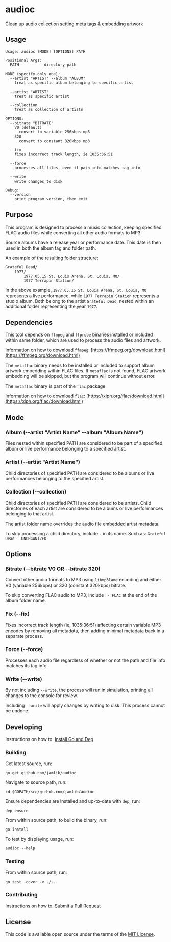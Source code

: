 # audioc

Clean up audio collection setting meta tags & embedding artwork

## Usage

```
Usage: audioc [MODE] [OPTIONS] PATH

Positional Args:
  PATH           directory path

MODE (specify only one):
  --artist "ARTIST" --album "ALBUM"
    treat as specific album belonging to specific artist

  --artist "ARTIST"
    treat as specific artist

  --collection
    treat as collection of artists

OPTIONS:
  --bitrate "BITRATE"
    V0 (default)
      convert to variable 256kbps mp3
    320
      convert to constant 320kbps mp3

  --fix
    fixes incorrect track length, ie 1035:36:51

  --force
    processes all files, even if path info matches tag info

  --write
    write changes to disk

Debug:
  --version
    print program version, then exit

```

## Purpose

This program is designed to process a music collection, keeping specified FLAC
audio files while converting all other audio formats to MP3.

Source albums have a release year or performance date. This date is then used
in both the album tag and folder path.

An example of the resulting folder structure:

```
Grateful Dead/
    1977/
        1977.05.15 St. Louis Arena, St. Louis, MO/
        1977 Terrapin Station/
```

In the above example, `1977.05.15 St. Louis Arena, St. Louis, MO` represents a
live performance, while `1977 Terrapin Station` represents a studio album. Both
belong to the artist `Grateful Dead`, nested within an additional folder
representing the year `1977`.

## Dependencies

This tool depends on `ffmpeg` and `ffprobe` binaries installed or included
within same folder, which are used to process the audio files and artwork.

Information on how to download `ffmpeg`:
[https://ffmpeg.org/download.html](https://ffmpeg.org/download.html)

The `metaflac` binary needs to be installed or included to support album
artwork embedding within FLAC files. If `metaflac` is not found, FLAC artwork
embedding will be skipped, but the program will continue without error.

The `metaflac` binary is part of the `flac` package.

Information on how to download `flac`:
[https://xiph.org/flac/download.html](https://xiph.org/flac/download.html)

## Mode

### Album (--artist "Artist Name" --album "Album Name")

Files nested within specified PATH are considered to be part of a specified
album or live performance belonging to a specified artist.

### Artist (--artist "Artist Name")

Child directories of specified PATH are considered to be albums or live
performances belonging to the specified artist.

### Collection (--collection)

Child directories of specified PATH are considered to be artists. Child
directories of each artist are considered to be albums or live performances
belonging to that artist.

The artist folder name overrides the audio file embedded artist metadata.

To skip processing a child directory, include ` - ` in its name. Such as:
`Grateful Dead - UNORGANIZED`

## Options

### Bitrate (--bitrate V0 OR --bitrate 320)

Convert other audio formats to MP3 using `libmp3lame` encoding and either V0
(variable 256kbps) or 320 (constant 320kbps) bitrate.

To skip converting FLAC audio to MP3, include ` - FLAC` at the end of the album
folder name.

### Fix (--fix)

Fixes incorrect track length (ie, 1035:36:51) affecting certain variable MP3
encodes by removing all metadata, then adding minimal metadata back in a
separate process.

### Force (--force)

Processes each audio file regardless of whether or not the path and file info
matches its tag info.

### Write (--write)

By not including `--write`, the process will run in simulation, printing all
changes to the console for review.

Including `--write` will apply changes by writing to disk. This process cannot
be undone.

## Developing

Instructions on how to: [Install Go and Dep](docs/INSTALL_GO_DEP.md)

### Building

Get latest source, run:

    go get github.com/jamlib/audioc

Navigate to source path, run:

    cd $GOPATH/src/github.com/jamlib/audioc

Ensure dependencies are installed and up-to-date with `dep`, run:

    dep ensure

From within source path, to build the binary, run:

    go install

To test by displaying usage, run:

    audioc --help

### Testing

From within source path, run:

    go test -cover -v ./...

### Contributing

Instructions on how to: [Submit a Pull Request](docs/SUBMIT_PR.md)

## License

This code is available open source under the terms of the
[MIT License](http://opensource.org/licenses/MIT).
